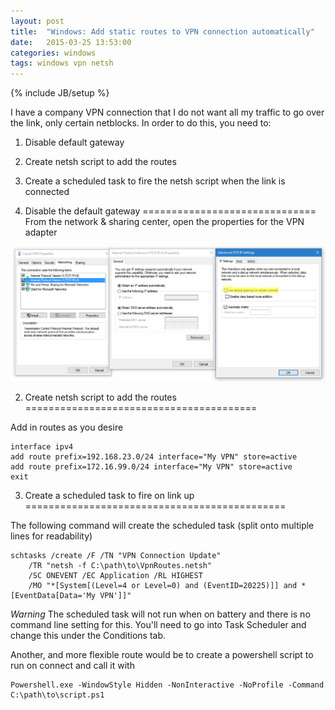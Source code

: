 ```yaml
---
layout: post
title:  "Windows: Add static routes to VPN connection automatically"
date:   2015-03-25 13:53:00
categories: windows
tags: windows vpn netsh
---
```

{% include JB/setup %}

I have a company VPN connection that I do not want all my traffic to go over the link, only certain netblocks.  In order to do this, you need to:
1. Disable default gateway
2. Create netsh script to add the routes
3. Create a scheduled task to fire the netsh script when the link is connected


1. Disable the default gateway
==============================
From the network & sharing center, open the properties for the VPN adapter

![Disable default gateway](/assets/disable_default_gateway.png)


2. Create netsh script to add the routes
========================================

Add in routes as you desire

    interface ipv4
    add route prefix=192.168.23.0/24 interface="My VPN" store=active
    add route prefix=172.16.99.0/24 interface="My VPN" store=active
    exit


3. Create a scheduled task to fire on link up
=============================================

The following command will create the scheduled task (split onto multiple lines for readability)

    schtasks /create /F /TN "VPN Connection Update"
        /TR "netsh -f C:\path\to\VpnRoutes.netsh"
        /SC ONEVENT /EC Application /RL HIGHEST
        /MO "*[System[(Level=4 or Level=0) and (EventID=20225)]] and *[EventData[Data='My VPN']]"

*Warning* The scheduled task will not run when on battery and there is no command line setting for this.  You'll need to go into Task Scheduler and change this under the Conditions tab.

Another, and more flexible route would be to create a powershell script to run on connect and call it with

    Powershell.exe -WindowStyle Hidden -NonInteractive -NoProfile -Command C:\path\to\script.ps1
